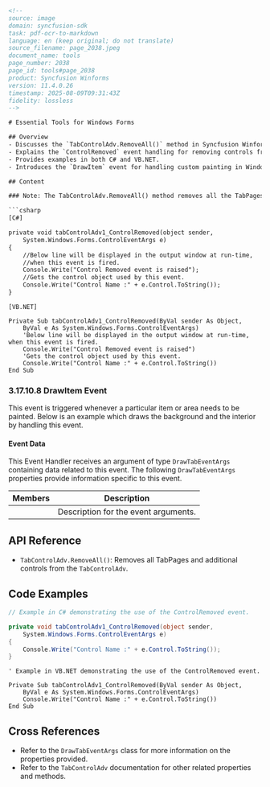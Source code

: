 ```html
<!-- 
source: image
domain: syncfusion-sdk
task: pdf-ocr-to-markdown
language: en (keep original; do not translate)
source_filename: page_2038.jpeg
document_name: tools
page_number: 2038
page_id: tools#page_2038
product: Syncfusion Winforms
version: 11.4.0.26
timestamp: 2025-08-09T09:31:43Z
fidelity: lossless
-->

# Essential Tools for Windows Forms

## Overview
- Discusses the `TabControlAdv.RemoveAll()` method in Syncfusion Winforms.
- Explains the `ControlRemoved` event handling for removing controls from `TabControlAdv`.
- Provides examples in both C# and VB.NET.
- Introduces the `DrawItem` event for handling custom painting in Windows Forms.

## Content

### Note: The TabControlAdv.RemoveAll() method removes all the TabPages and additional controls from the TabControlAdv.

```csharp
[C#]

private void tabControlAdv1_ControlRemoved(object sender, 
    System.Windows.Forms.ControlEventArgs e)
{
    //Below line will be displayed in the output window at run-time,
    //when this event is fired.
    Console.Write("Control Removed event is raised");
    //Gets the control object used by this event.
    Console.Write("Control Name :" + e.Control.ToString());
}
```

```vbnet
[VB.NET]

Private Sub tabControlAdv1_ControlRemoved(ByVal sender As Object, 
    ByVal e As System.Windows.Forms.ControlEventArgs)
    'Below line will be displayed in the output window at run-time, when this event is fired.
    Console.Write("Control Removed event is raised")
    'Gets the control object used by this event.
    Console.Write("Control Name :" + e.Control.ToString())
End Sub
```

### 3.17.10.8 DrawItem Event

This event is triggered whenever a particular item or area needs to be painted. Below is an example which draws the background and the interior by handling this event.

#### Event Data

This Event Handler receives an argument of type `DrawTabEventArgs` containing data related to this event. The following `DrawTabEventArgs` properties provide information specific to this event.

| Members       | Description            |
|---------------|-------------------------|
|               | Description for the event arguments. |

## API Reference

- `TabControlAdv.RemoveAll()`: Removes all TabPages and additional controls from the `TabControlAdv`.

## Code Examples

```csharp
// Example in C# demonstrating the use of the ControlRemoved event.

private void tabControlAdv1_ControlRemoved(object sender, 
    System.Windows.Forms.ControlEventArgs e)
{
    Console.Write("Control Name :" + e.Control.ToString());
}
```

```vbnet
' Example in VB.NET demonstrating the use of the ControlRemoved event.

Private Sub tabControlAdv1_ControlRemoved(ByVal sender As Object, 
    ByVal e As System.Windows.Forms.ControlEventArgs)
    Console.Write("Control Name :" + e.Control.ToString())
End Sub
```

## Cross References

- Refer to the `DrawTabEventArgs` class for more information on the properties provided.
- Refer to the `TabControlAdv` documentation for other related properties and methods.

<!-- tags: [Syncfusion, Winforms, TabControlAdv, ControlRemoved, DrawItem, DrawTabEventArgs] keywords: [TabControlAdv, ControlRemoved, DrawItem, DrawTabEventArgs, C#, VB.NET, Windows Forms] -->
```